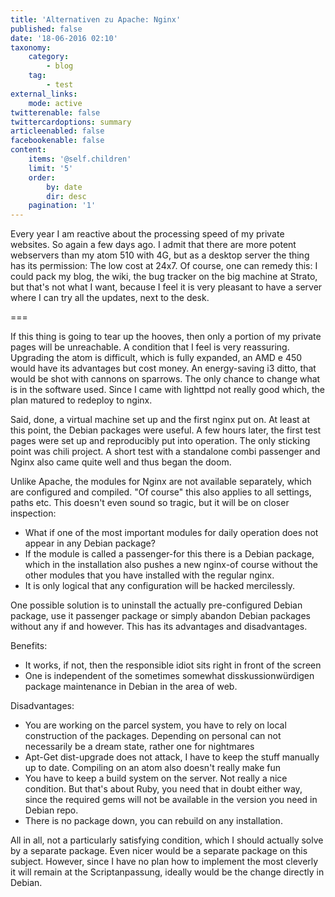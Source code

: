 ```yaml
---
title: 'Alternativen zu Apache: Nginx'
published: false
date: '18-06-2016 02:10'
taxonomy:
    category:
        - blog
    tag:
        - test
external_links:
    mode: active
twitterenable: false
twittercardoptions: summary
articleenabled: false
facebookenable: false
content:
    items: '@self.children'
    limit: '5'
    order:
        by: date
        dir: desc
    pagination: '1'
---
```


Every year I am reactive about the processing speed of my private websites. So again a few days ago. I admit that there are more potent webservers than my atom 510 with 4G, but as a desktop server the thing has its permission: The low cost at 24x7. Of course, one can remedy this: I could pack my blog, the wiki, the bug tracker on the big machine at Strato, but that's not what I want, because I feel it is very pleasant to have a server where I can try all the updates, next to the desk.

===

If this thing is going to tear up the hooves, then only a portion of my private pages will be unreachable. A condition that I feel is very reassuring. Upgrading the atom is difficult, which is fully expanded, an AMD e 450 would have its advantages but cost money. An energy-saving i3 ditto, that would be shot with cannons on sparrows. The only chance to change what is in the software used. Since I came with lighttpd not really good which, the plan matured to redeploy to nginx.

Said, done, a virtual machine set up and the first nginx put on. At least at this point, the Debian packages were useful. A few hours later, the first test pages were set up and reproducibly put into operation. The only sticking point was chili project. A short test with a standalone combi passenger and Nginx also came quite well and thus began the doom.

Unlike Apache, the modules for Nginx are not available separately, which are configured and compiled. "Of course" this also applies to all settings, paths etc. This doesn't even sound so tragic, but it will be on closer inspection:

* What if one of the most important modules for daily operation does not appear in any Debian package?
* If the module is called a passenger-for this there is a Debian package, which in the installation also pushes a new nginx-of course without the other modules that you have installed with the regular nginx.
* It is only logical that any configuration will be hacked mercilessly.

One possible solution is to uninstall the actually pre-configured Debian package, use it passenger package or simply abandon Debian packages without any if and however. This has its advantages and disadvantages.

Benefits:
* It works, if not, then the responsible idiot sits right in front of the screen
* One is independent of the sometimes somewhat disskussionwürdigen package maintenance in Debian in the area of web.

Disadvantages:
* You are working on the parcel system, you have to rely on local construction of the packages. Depending on personal can not necessarily be a dream state, rather one for nightmares
* Apt-Get dist-upgrade does not attack, I have to keep the stuff manually up to date. Compiling on an atom also doesn't really make fun
* You have to keep a build system on the server. Not really a nice condition. But that's about Ruby, you need that in doubt either way, since the required gems will not be available in the version you need in Debian repo.
* There is no package down, you can rebuild on any installation.

All in all, not a particularly satisfying condition, which I should actually solve by a separate package. Even nicer would be a separate package on this subject. However, since I have no plan how to implement the most cleverly it will remain at the Scriptanpassung, ideally would be the change directly in Debian.